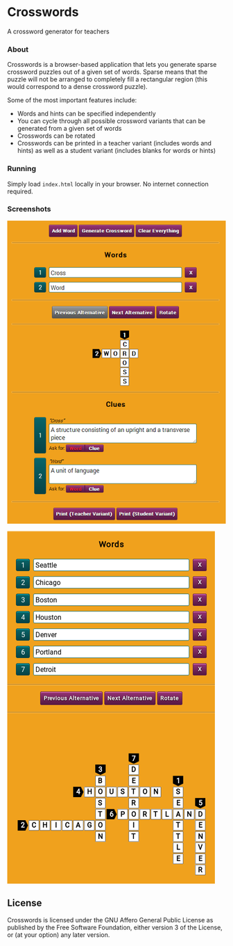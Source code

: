 Crosswords
==========

A crossword generator for teachers

### About

Crosswords is a browser-based application that lets you generate sparse
crossword puzzles out of a given set of words. Sparse means that the
puzzle will not be arranged to completely fill a rectangular region
(this would correspond to a dense crossword puzzle).

Some of the most important features include:

* Words and hints can be specified independently
* You can cycle through all possible crossword variants that can be
generated from a given set of words
* Crosswords can be rotated
* Crosswords can be printed in a teacher variant (includes words and
hints) as well as a student variant (includes blanks for words or hints)

### Running

Simply load `index.html` locally in your browser. No internet connection
required.

### Screenshots

![Main interface](screenshots/main-interface.png)

![Large crosswords](screenshots/large-crossword.png)

## License

Crosswords is licensed under the GNU Affero General Public License as published
by the Free Software Foundation, either version 3 of the License, or (at your option) 
any later version.
